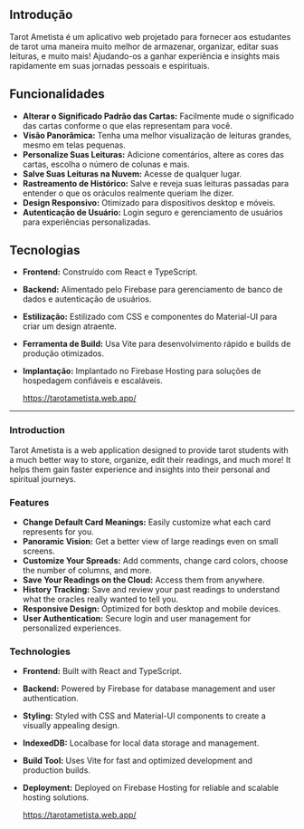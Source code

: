 ## Introdução
Tarot Ametista é um aplicativo web projetado para fornecer aos estudantes de tarot uma maneira muito melhor de armazenar, organizar, editar suas leituras, e muito mais! Ajudando-os a ganhar experiência e insights mais rapidamente em suas jornadas pessoais e espirituais.

## Funcionalidades
- **Alterar o Significado Padrão das Cartas:** Facilmente mude o significado das cartas conforme o que elas representam para você.
- **Visão Panorâmica:** Tenha uma melhor visualização de leituras grandes, mesmo em telas pequenas.
- **Personalize Suas Leituras:** Adicione comentários, altere as cores das cartas, escolha o número de colunas e mais.
- **Salve Suas Leituras na Nuvem:** Acesse de qualquer lugar.
- **Rastreamento de Histórico:** Salve e reveja suas leituras passadas para entender o que os oráculos realmente queriam lhe dizer.
- **Design Responsivo:** Otimizado para dispositivos desktop e móveis.
- **Autenticação de Usuário:** Login seguro e gerenciamento de usuários para experiências personalizadas.

## Tecnologias
- **Frontend:** Construído com React e TypeScript.
- **Backend:** Alimentado pelo Firebase para gerenciamento de banco de dados e autenticação de usuários.
- **Estilização:** Estilizado com CSS e componentes do Material-UI para criar um design atraente.
- **Ferramenta de Build:** Usa Vite para desenvolvimento rápido e builds de produção otimizados.
- **Implantação:** Implantado no Firebase Hosting para soluções de hospedagem confiáveis e escaláveis.

  https://tarotametista.web.app/



_____

### Introduction
Tarot Ametista is a web application designed to provide tarot students with a much better way to store, organize, edit their readings, and much more! It helps them gain faster experience and insights into their personal and spiritual journeys.

### Features
- **Change Default Card Meanings:** Easily customize what each card represents for you.
- **Panoramic Vision:** Get a better view of large readings even on small screens.
- **Customize Your Spreads:** Add comments, change card colors, choose the number of columns, and more.
- **Save Your Readings on the Cloud:** Access them from anywhere.
- **History Tracking:** Save and review your past readings to understand what the oracles really wanted to tell you.
- **Responsive Design:** Optimized for both desktop and mobile devices.
- **User Authentication:** Secure login and user management for personalized experiences.

### Technologies
- **Frontend:** Built with React and TypeScript.
- **Backend:** Powered by Firebase for database management and user authentication.
- **Styling:** Styled with CSS and Material-UI components to create a visually appealing design.
- **IndexedDB:** Localbase for local data storage and management.
- **Build Tool:** Uses Vite for fast and optimized development and production builds.
- **Deployment:** Deployed on Firebase Hosting for reliable and scalable hosting solutions.

   https://tarotametista.web.app/




